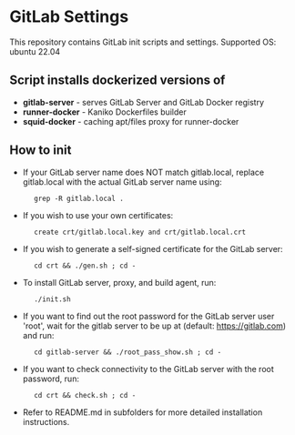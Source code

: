 # GitLab Settings

This repository contains GitLab init scripts and settings.
Supported OS: ubuntu 22.04

## Script installs dockerized versions of

  - **gitlab-server** - serves GitLab Server and GitLab Docker registry
  - **runner-docker** - Kaniko Dockerfiles builder
  - **squid-docker**  - caching apt/files proxy for runner-docker

## How to init

  - If your GitLab server name does NOT match gitlab.local, replace gitlab.local with the actual GitLab server name using:
```
      grep -R gitlab.local .
```
  - If you wish to use your own certificates:
```
      create crt/gitlab.local.key and crt/gitlab.local.crt
```
  - If you wish to generate a self-signed certificate for the GitLab server:
```
      cd crt && ./gen.sh ; cd -
```
  - To install GitLab server, proxy, and build agent, run:
```
      ./init.sh
```
  - If you want to find out the root password for the GitLab server user 'root', wait for the gitlab server to be up at (default: https://gitlab.com) and run:
```
      cd gitlab-server && ./root_pass_show.sh ; cd -
```
  - If you want to check connectivity to the GitLab server with the root password, run:
```
      cd crt && check.sh ; cd -
```
  - Refer to README.md in subfolders for more detailed installation instructions.
